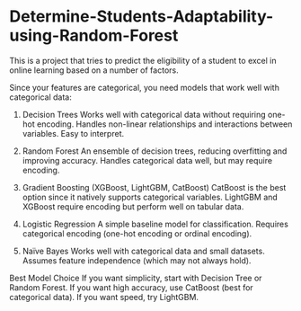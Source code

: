 # Determine-Students-Adaptability-using-Random-Forest
This is a project that tries to predict the eligibility of a student to excel in online learning based on a number of factors.

Since your features are categorical, you need models that work well with categorical data:

1. Decision Trees
Works well with categorical data without requiring one-hot encoding.
Handles non-linear relationships and interactions between variables.
Easy to interpret.

2. Random Forest
An ensemble of decision trees, reducing overfitting and improving accuracy.
Handles categorical data well, but may require encoding.

3. Gradient Boosting (XGBoost, LightGBM, CatBoost)
CatBoost is the best option since it natively supports categorical variables.
LightGBM and XGBoost require encoding but perform well on tabular data.

4. Logistic Regression
A simple baseline model for classification.
Requires categorical encoding (one-hot encoding or ordinal encoding).

5. Naïve Bayes
Works well with categorical data and small datasets.
Assumes feature independence (which may not always hold).

Best Model Choice
If you want simplicity, start with Decision Tree or Random Forest.
If you want high accuracy, use CatBoost (best for categorical data).
If you want speed, try LightGBM.
